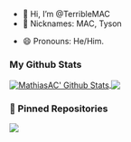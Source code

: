 - 👋 Hi, I’m @TerribleMAC
- 👋 Nicknames: MAC, Tyson
<!--- 🔭 I’m currently working on -->
- 😄 Pronouns: He/Him.

### My Github Stats
<a href="https://github.com/MathiasAC" align="right">
  <img align="center" alt="MathiasAC' Github Stats" src="https://github-readme-stats.vercel.app/api?username=MathiasAC&show_icons=true&icon_color=ff0000&count_private=true&include_all_commits=true&theme=dark" />
</a>
<a href="https://github.com/MathiasAC">
  <img align="center" src="https://github-readme-stats.anuraghazra1.vercel.app/api/top-langs/?username=MathiasAC&layout=compact&theme=dark&include_all_commits=true&count_private=true" />
</a>

### 📌 Pinned Repositories
<a href="https://github.com/mithom/streamlabs_chatbot_tic_tac_toe">
  <img align="center" src="https://github-readme-stats.vercel.app/api/pin/?username=mithom&repo=streamlabs_chatbot_tic_tac_toe&theme=dark&show_owner=true" />
</a>
